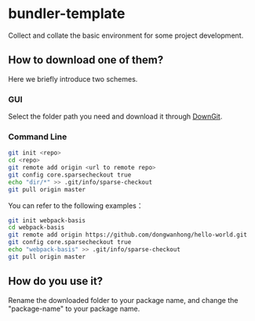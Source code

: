 # bundler-template

Collect and collate the basic environment for some project development.

## How to download one of them?

Here we briefly introduce two schemes.

### GUI

Select the folder path you need and download it through [DownGit](https://minhaskamal.github.io/DownGit/#/home).

### Command Line

```bash
git init <repo>
cd <repo>
git remote add origin <url to remote repo>
git config core.sparsecheckout true
echo "dir/*" >> .git/info/sparse-checkout
git pull origin master
```

You can refer to the following examples：

```bash
git init webpack-basis
cd webpack-basis
git remote add origin https://github.com/dongwanhong/hello-world.git
git config core.sparsecheckout true
echo "webpack-basis" >> .git/info/sparse-checkout
git pull origin master
```

## How do you use it?

Rename the downloaded folder to your package name, and change the "package-name" to your package name.
